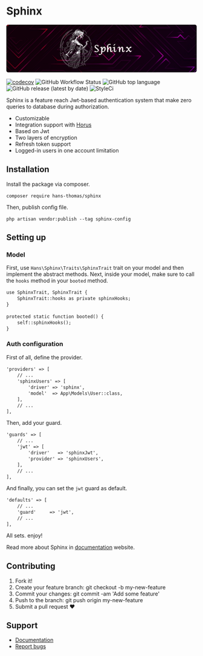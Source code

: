 # Sphinx

<p align="center"><img alt="sphinx Logo" src="assets/sphinx-banner.png"></p>

[![codecov](https://codecov.io/gh/hans-thomas/sphinx/branch/master/graph/badge.svg?token=X1D6I0JLSZ)](https://codecov.io/gh/hans-thomas/sphinx)
![GitHub Workflow Status](https://img.shields.io/github/actions/workflow/status/hans-thomas/sphinx/php.yml)
![GitHub top language](https://img.shields.io/github/languages/top/hans-thomas/sphinx)
![GitHub release (latest by date)](https://img.shields.io/github/v/release/hans-thomas/sphinx)
![StyleCi](https://github.styleci.io/repos/464496173/shield?style=plastic)

Sphinx is a feature reach Jwt-based authentication system that make zero queries to database during authorization.

- Customizable
- Integration support with [Horus](https://github.com/hans-thomas/horus)
- Based on Jwt
- Two layers of encryption
- Refresh token support
- Logged-in users in one account limitation

## Installation

Install the package via composer.

```
composer require hans-thomas/sphinx
```

Then, publish config file.

```
php artisan vendor:publish --tag sphinx-config
```

## Setting up

### Model

First, use `Hans\Sphinx\Traits\SphinxTrait` trait on your model and then implement the abstract methods. Next, inside
your model, make sure to call the `hooks` method in your `booted` method.

```
use SphinxTrait, SphinxTrait {
    SphinxTrait::hooks as private sphinxHooks;
}

protected static function booted() {
    self::sphinxHooks();
}
```

### Auth configuration

First of all, define the provider.

```
'providers' => [
    // ...
    'sphinxUsers' => [
        'driver' => 'sphinx',
        'model'  => App\Models\User::class,
    ],
    // ...
],
```

Then, add your guard.

```
'guards' => [
    // ...
    'jwt' => [
        'driver'   => 'sphinxJwt',
        'provider' => 'sphinxUsers',
    ],
    // ...
],
```

And finally, you can set the `jwt` guard as default.

```
'defaults' => [
    // ...
    'guard'     => 'jwt',
    // ...
],
```

All sets. enjoy!

Read more about Sphinx in [documentation](https://docs-sphinx.vercel.app/) website.

## Contributing

1. Fork it!
2. Create your feature branch: git checkout -b my-new-feature
3. Commit your changes: git commit -am 'Add some feature'
4. Push to the branch: git push origin my-new-feature
5. Submit a pull request ❤️


Support
-------

- [Documentation](https://docs-sphinx.vercel.app/)
- [Report bugs](https://github.com/hans-thomas/sphinx)
